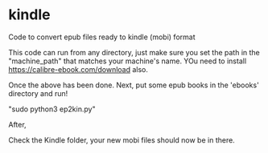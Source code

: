 # kindle
Code to convert epub files ready to kindle (mobi) format

This code can run from any directory, just make sure you set the path in the "machine_path" that matches your machine's name.
YOu need to install https://calibre-ebook.com/download also.

Once the above has been done. Next, put some epub books in the 'ebooks' directory and run!

"sudo python3 ep2kin.py"

After, 

Check the Kindle folder, your new mobi files should now be in there.
